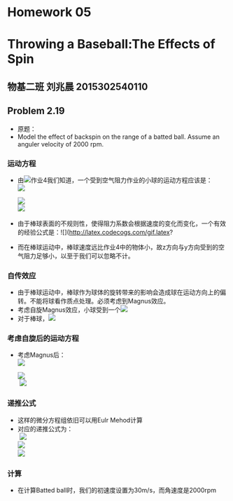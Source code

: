 
# Homework 05
# Throwing a Baseball:The Effects of Spin
## 物基二班 刘兆晨 2015302540110
## Problem 2.19
- 原题：
- Model the effect of backspin on the range of a batted ball. Assume an anguler velocity of 2000 rpm.
### 运动方程
- 由![作业4](https://github.com/liuzhaochen/compuational_physics_N2015302540110/tree/master/homework%2004)我们知道，一个受到空气阻力作业的小球的运动方程应该是：  
![](http://latex.codecogs.com/gif.latex?\frac{dx}{dt}=v_x\quad\frac{dv_x}{dt}=-{\frac{B_2}{m}}vv_x)  

  ![](http://latex.codecogs.com/gif.latex?\frac{dy}{dt}=v_y\quad\frac{dv_y}{dt}=-g-{\frac{B_2}{m}}vv_y)  
  ![](http://latex.codecogs.com/gif.latex?\frac{dz}{dt}=v_z\quad\frac{dv_z}{dt}=-{\frac{B_2}{m}}vv_z)  
- 由于棒球表面的不规则性，使得阻力系数会根据速度的变化而变化，一个有效的经验公式是：![](http://latex.codecogs.com/gif.latex?
- 而在棒球运动中，棒球速度远比作业4中的物体小，故z方向与y方向受到的空气阻力足够小，以至于我们可以忽略不计。
### 自传效应
- 由于棒球运动中，棒球作为球体的旋转带来的影响会造成球在运动方向上的偏转。不能将球看作质点处理。必须考虑到Magnus效应。
- 考虑自旋Magnus效应，小球受到一个![](http://latex.codecogs.com/gif.latex?F_M=S_0\vec{\omega}\times\vec{v})
- 对于棒球，![](http://latex.codecogs.com/gif.latex?S_0/m\approx=4.1\times{10^{-4}})
### 考虑自旋后的运动方程
- 考虑Magnus后：  
![](http://latex.codecogs.com/gif.latex?\frac{dx}{dt}=v_x\quad\frac{dv_x}{dt}=-{\frac{B_2}{m}}vv_x)  

  ![](http://latex.codecogs.com/gif.latex?\frac{dy}{dt}=v_y\quad\frac{dv_y}{dt}=-g)  
  ![](http://latex.codecogs.com/gif.latex?\frac{dz}{dt}=v_z\quad\frac{dv_z}{dt}=-\frac{S_0}{m}\vec{\omega}\times\vec{v}) 
### 递推公式
- 这样的微分方程组依旧可以用Eulr Mehod计算
- 对应的递推公式为：  
  ![](http://latex.codecogs.com/gif.latex?x_{i+1}=x_i+v_x{\triangle}t{\quad}v_{x,i+1}=v_{x,i}-{\frac{B_2}{m}}vv_x{\triangle}t)  
  ![](http://latex.codecogs.com/gif.latex?y_{i+1}=y_i+v_y{\triangle}t{\quad}v_{y,i+1}=v_{y,i}-g{\triangle}t)  
  ![](http://latex.codecogs.com/gif.latex?z_{i+1}=z_i+v_z{\triangle}t{\quad}v_{z,i+1}=v_{z,i}-\frac{S_0}{m}{\omega}v_{x}{\triangle}t)
### 计算
- 在计算Batted ball时，我们的初速度设置为30m/s，而角速度是2000rpm




